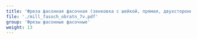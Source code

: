 ```yaml
---
title: 'Фреза фасонная фасочная (зенковка с шейкой, прямая, двухсторонняя и обратная)'
file: './mill_fasoch_obratn_7v.pdf'
group: 'Фрезы фасонные фасочные'
weight: 13
---
```

